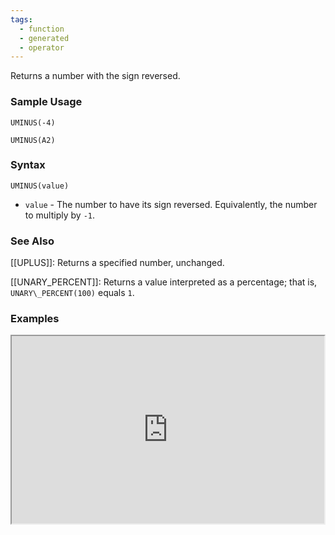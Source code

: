 ```yaml
---
tags:
  - function
  - generated
  - operator
---
```


Returns a number with the sign reversed.

### Sample Usage

`UMINUS(-4)`

`UMINUS(A2)`

### Syntax

`UMINUS(value)`

* `value` - The number to have its sign reversed. Equivalently, the number to multiply by `-1`.

### See Also

[[UPLUS]]: Returns a specified number, unchanged.

[[UNARY_PERCENT]]: Returns a value interpreted as a percentage; that is, `UNARY\_PERCENT(100)` equals `1`.

### Examples

<iframe height="300" src="https://docs.google.com/spreadsheet/pub?key=0As3tAuweYU9QdHJRaXE2WlRvVDRZakZIRkkwQk9nZ2c&amp;output=html" width="500"></iframe>